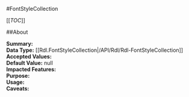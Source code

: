 #FontStyleCollection

[[_TOC_]]

##About

**Summary:**   
**Data Type:** [[Rdl.FontStyleCollection|/API/Rdl/Rdl-FontStyleCollection]]  
**Accepted Values:**   
**Default Value:** null  
**Impacted Features:**   
**Purpose:**   
**Usage:**   
**Caveats:**   

